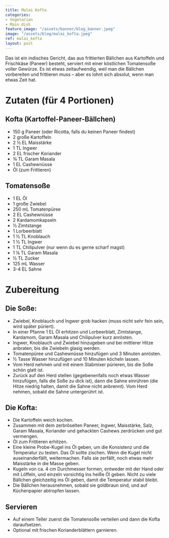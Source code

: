 ```yaml
---
title: Malai Kofta
categories:
- Vegetarian
- Main dish
feature_image: "/assets/banner/blog_banner.jpeg"
image: "/assets/blog/malai_kofta.jpeg"
ref: malai_kofta
layout: post
---
```


Das ist ein indisches Gericht, das aus frittierten Bällchen aus Kartoffeln und Frischkäse (Paneer) besteht, serviert mit einer köstlichen Tomatensoße voller Gewürze. Es ist etwas zeitaufwendig, weil man die Bällchen vorbereiten und frittieren muss – aber es lohnt sich absolut, wenn man etwas Zeit hat.

<!-- more -->

# Zutaten (für 4 Portionen)

## Kofta (Kartoffel-Paneer-Bällchen)
- 150 g Paneer (oder Ricotta, falls du keinen Paneer findest)
- 2 große Kartoffeln
- 2 ½ EL Maisstärke
- 1 TL Ingwer
- 2 EL frischer Koriander
- ¾ TL Garam Masala
- 1 EL Cashewnüsse
- Öl (zum Frittieren)

## Tomatensoße
- 1 EL Öl
- 1 große Zwiebel
- 250 mL Tomatenpüree
- 2 EL Cashewnüsse
- 2 Kardamomkapseln
- ½ Zimtstange
- 1 Lorbeerblatt
- 1 ½ TL Knoblauch
- 1 ½ TL Ingwer
- 1 TL Chilipulver (nur wenn du es gerne scharf magst)
- 1 ¼ TL Garam Masala
- ½ TL Zucker
- 125 mL Wasser
- 3-4 EL Sahne

# Zubereitung

## Die Soße:
- Zwiebel, Knoblauch und Ingwer grob hacken (muss nicht sehr fein sein, wird später püriert).
- In einer Pfanne 1 EL Öl erhitzen und Lorbeerblatt, Zimtstange, Kardamom, Garam Masala und Chilipulver kurz anrösten.
- Ingwer, Knoblauch und Zwiebel hinzugeben und bei mittlerer Hitze anbraten, bis die Zwiebeln glasig werden.
- Tomatenpüree und Cashewnüsse hinzufügen und 3 Minuten anrösten.
- ½ Tasse Wasser hinzufügen und 10 Minuten köcheln lassen.
- Vom Herd nehmen und mit einem Stabmixer pürieren, bis die Soße schön glatt ist.
- Zurück auf den Herd stellen (gegebenenfalls noch etwas Wasser hinzufügen, falls die Soße zu dick ist), dann die Sahne einrühren (die Hitze niedrig halten, damit die Sahne nicht anbrennt). Vom Herd nehmen, sobald die Sahne untergerührt ist.

## Die Kofta:
- Die Kartoffeln weich kochen.
- Zusammen mit dem zerbröselten Paneer, Ingwer, Maisstärke, Salz, Garam Masala, Koriander und gehackten Cashews zerdrücken und gut vermengen.
- Öl zum Frittieren erhitzen.
- Eine kleine Probe-Kugel ins Öl geben, um die Konsistenz und die Temperatur zu testen. Das Öl sollte zischen. Wenn die Kugel nicht auseinanderfällt, weitermachen. Falls sie zerfällt, noch etwas mehr Maisstärke in die Masse geben.
- Kugeln von ca. 4 cm Durchmesser formen, entweder mit der Hand oder mit Löffeln, und einzeln vorsichtig ins heiße Öl geben. Nicht zu viele Bällchen gleichzeitig ins Öl geben, damit die Temperatur stabil bleibt.
- Die Bällchen herausnehmen, sobald sie goldbraun sind, und auf Küchenpapier abtropfen lassen.

## Servieren
- Auf einem Teller zuerst die Tomatensoße verteilen und dann die Kofta daraufsetzen.
- Optional mit frischen Korianderblättern garnieren.
